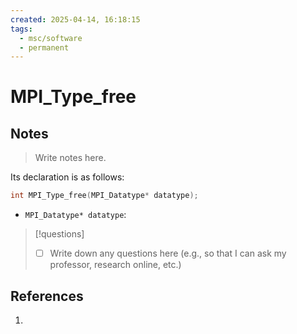 ```yaml
---
created: 2025-04-14, 16:18:15
tags:
  - msc/software
  - permanent
---
```

# MPI_Type_free

## Notes

> Write notes here.

Its declaration is as follows:

```c
int MPI_Type_free(MPI_Datatype* datatype);
```

- `MPI_Datatype* datatype`:

> [!questions]
> - [ ] Write down any questions here (e.g., so that I can ask my professor, research online, etc.)

## References

1. 

